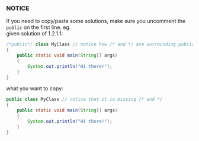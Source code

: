 ### NOTICE
If you need to copy/paste some solutions, make sure you uncomment the `public` on the first line. eg.<br>
given solution of 1.2.1.1:
```java
/*public*/ class MyClass // notice how /* and */ are surrounding public
{
    public static void main(String[] args)
    {
        System.out.println("Hi there!");
    }
}
```
what you want to copy:
```java	
public class MyClass // notice that it is missing /* and */
{
    public static void main(String[] args)
    {
        System.out.println("Hi there!");
    }
}
```